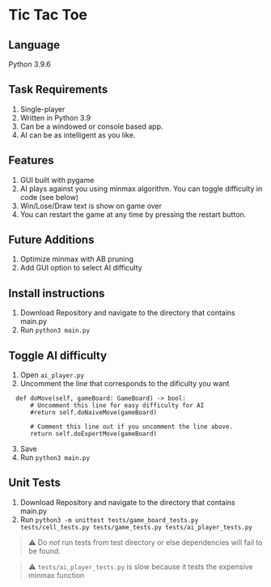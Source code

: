 # Tic Tac Toe

## Language
Python 3.9.6

## Task Requirements
1. Single-player
2. Written in Python 3.9
3. Can be a windowed or console based app.
4. AI can be as intelligent as you like.

## Features
1. GUI built with pygame
2. AI plays against you using minmax algorithm. You can toggle difficulty in code (see below)
3. Win/Lose/Draw text is show on game over
4. You can restart the game at any time by pressing the restart button.

## Future Additions
1. Optimize minmax with AB pruning
2. Add GUI option to select AI difficulty

## Install instructions
1. Download Repository and navigate to the directory that contains main.py
2. Run `python3 main.py`

## Toggle AI difficulty
1. Open `ai_player.py`
2. Uncomment the line that corresponds to the dificulty you want
```
  def doMove(self, gameBoard: GameBoard) -> bool:
      # Uncomment this line for easy difficulty for AI
      #return self.doNaiveMove(gameBoard)

      # Comment this line out if you uncomment the line above.
      return self.doExpertMove(gameBoard)
```
3. Save
4. Run `python3 main.py`

## Unit Tests
1. Download Repository and navigate to the directory that contains main.py
2. Run `python3 -m unittest tests/game_board_tests.py tests/cell_tests.py tests/game_tests.py tests/ai_player_tests.py`
> :warning: Do *not* run tests from test directory or else dependencies will fail to be found.

> :warning: `tests/ai_player_tests.py` is slow because it tests the expensive minmax function
